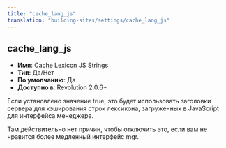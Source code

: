 ```yaml
---
title: "cache_lang_js"
translation: "building-sites/settings/cache_lang_js"
---
```


## cache_lang_js

-   **Имя**: Cache Lexicon JS Strings
-   **Тип**: Да/Нет
-   **По умолчанию**: Да
-   **Доступно в**: Revolution 2.0.6+

Если установлено значение true, это будет использовать заголовки сервера для кэширования строк лексикона, загруженных в JavaScript для интерфейса менеджера.

Там действительно нет причин, чтобы отключить это, если вам не нравится более медленный интерфейс mgr.
